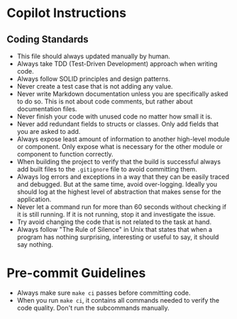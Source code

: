 # Copilot Instructions

## Coding Standards

- This file should always updated manually by human.
- Always take TDD (Test-Driven Development) approach when writing code.
- Always follow SOLID principles and design patterns.
- Never create a test case that is not adding any value.
- Never write Markdown documentation unless you are specifically asked to do so. This is not about code comments, but rather about documentation files.
- Never finish your code with unused code no matter how small it is.
- Never add redundant fields to structs or classes. Only add fields that you are asked to add.
- Always expose least amount of information to another high-level module or component. Only expose what is necessary for the other module or component to function correctly.
- When building the project to verify that the build is successful always add built files to the `.gitignore` file to avoid committing them.
- Always log errors and exceptions in a way that they can be easily traced and debugged. But at the same time, avoid over-logging. Ideally you should log at the highest level of abstraction that makes sense for the application.
- Never let a command run for more than 60 seconds without checking if it is still running. If it is not running, stop it and investigate the issue.
- Try avoid changing the code that is not related to the task at hand.
- Always follow "The Rule of Silence" in Unix that states that when a program has nothing surprising, interesting or useful to say, it should say nothing.

# Pre-commit Guidelines

- Always make sure `make ci` passes before committing code.
- When you run `make ci`, it contains all commands needed to verify the code quality. Don't run the subcommands manually.

